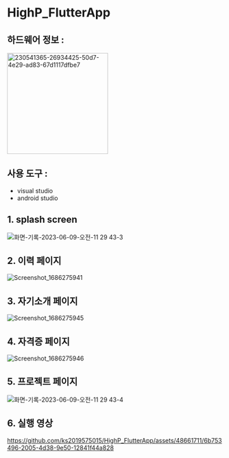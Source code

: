 # HighP_FlutterApp

## 하드웨어 정보 :

<img width="235" alt="230541365-26934425-50d7-4e29-ad83-67d1117dfbe7" src="https://github.com/ks2019575015/HighP_FlutterApp/assets/48661711/cd2d54b8-1fb3-488c-acff-4633c353d594">



## 사용 도구 :

- visual studio
- android studio


## 1. splash screen
![화면-기록-2023-06-09-오전-11 29 43-3](https://github.com/ks2019575015/HighP_FlutterApp/assets/48661711/fa625211-f9cd-4c89-888a-ea980b817c5b)



## 2. 이력 페이지

![Screenshot_1686275941](https://github.com/ks2019575015/HighP_FlutterApp/assets/48661711/a7399501-229a-41ea-a4bb-5e1548dc5d8b)


## 3. 자기소개 페이지

![Screenshot_1686275945](https://github.com/ks2019575015/HighP_FlutterApp/assets/48661711/09fc72f9-c978-45f2-bef8-70a80048a0ea)



## 4. 자격증 페이지

![Screenshot_1686275946](https://github.com/ks2019575015/HighP_FlutterApp/assets/48661711/5589461d-1c68-46bb-9f08-b00654c936bf)


## 5. 프로젝트 페이지

![화면-기록-2023-06-09-오전-11 29 43-4](https://github.com/ks2019575015/HighP_FlutterApp/assets/48661711/a4ee8563-373c-4bf9-b2d5-0572c03bb146)



## 6. 실행 영상



https://github.com/ks2019575015/HighP_FlutterApp/assets/48661711/6b753496-2005-4d38-9e50-12841f44a828




